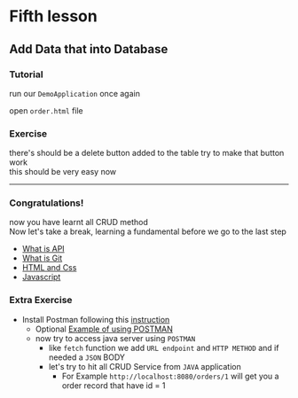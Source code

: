 # Fifth lesson

## Add Data that into Database

### Tutorial

run our `DemoApplication` once again

open `order.html` file

### Exercise

there's should be a delete button added to the table try to make that button work  
this should be very easy now

---

### Congratulations!

now you have learnt all CRUD method  
Now let's take a break, learning a fundamental before we go to the last step

- [What is API](https://aws.amazon.com/what-is/api/)
- [What is Git](https://www.youtube.com/watch?v=NcoBAfJ6l2Q&t=1s)
- [HTML and Css](https://www.youtube.com/watch?v=zFZrkCIc2Oc&t=1s)
- [Javascript](https://www.youtube.com/watch?v=x5trGVMKTdY&t=6073s)

### Extra Exercise

- Install Postman following this [instruction](https://yu-report.com/entry/postman/)
  - Optional [Example of using POSTMAN](https://www.youtube.com/watch?v=CLG0ha_a0q8)
  - now try to access java server using `POSTMAN`
    - like `fetch` function we add `URL endpoint` and `HTTP METHOD` and if needed a `JSON` BODY
    - let's try to hit all CRUD Service from `JAVA` application
      - For Example `http://localhost:8080/orders/1` will get you a order record that have id = 1
